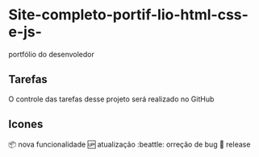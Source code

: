 # Site-completo-portif-lio-html-css-e-js-
portfólio do desenvoledor

## Tarefas

O controle das tarefas desse projeto será realizado no GitHub

## Icones

:package: nova funcionalidade
:up: atualização
:beattle: orreção de bug
:checkered_flag: release